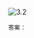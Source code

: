![3.2](https://images.gitee.com/uploads/images/2021/0416/155506_b67e9410_1720749.png "3.2.png")

`答案：`